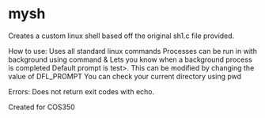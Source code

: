 # mysh
Creates a custom linux shell based off the original sh1.c file provided. 

How to use:
  Uses all standard linux commands
  Processes can be run in with background using 
    command &
  Lets you know when a background process is completed
  Default prompt is test>. This can be modified by changing the value of DFL_PROMPT
  You can check your current directory using pwd

Errors:
Does not return exit codes with echo.

Created for COS350
